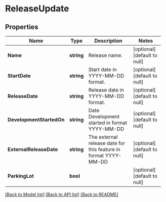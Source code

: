 # ReleaseUpdate

## Properties
Name | Type | Description | Notes
------------ | ------------- | ------------- | -------------
**Name** | **string** | Release name. | [optional] [default to null]
**StartDate** | **string** | Start date in YYYY-MM-DD format. | [optional] [default to null]
**ReleaseDate** | **string** | Release date in YYYY-MM-DD format. | [optional] [default to null]
**DevelopmentStartedOn** | **string** | Date Development started in format YYYY-MM-DD | [optional] [default to null]
**ExternalReleaseDate** | **string** | The external release date for this feature in format YYYY-MM-DD | [optional] [default to null]
**ParkingLot** | **bool** |  | [optional] [default to null]

[[Back to Model list]](../README.md#documentation-for-models) [[Back to API list]](../README.md#documentation-for-api-endpoints) [[Back to README]](../README.md)


